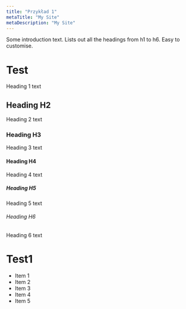 ```yaml
---
title: "Przykład 1"
metaTitle: "My Site"
metaDescription: "My Site"
---
```


Some introduction text. Lists out all the headings from h1 to h6. Easy to customise.

# Test
Heading 1 text

## Heading H2
Heading 2 text

### Heading H3
Heading 3 text

#### Heading H4
Heading 4 text

##### Heading H5
Heading 5 text

###### Heading H6
Heading 6 text

# Test1
- Item 1
- Item 2
- Item 3
- Item 4
- Item 5
